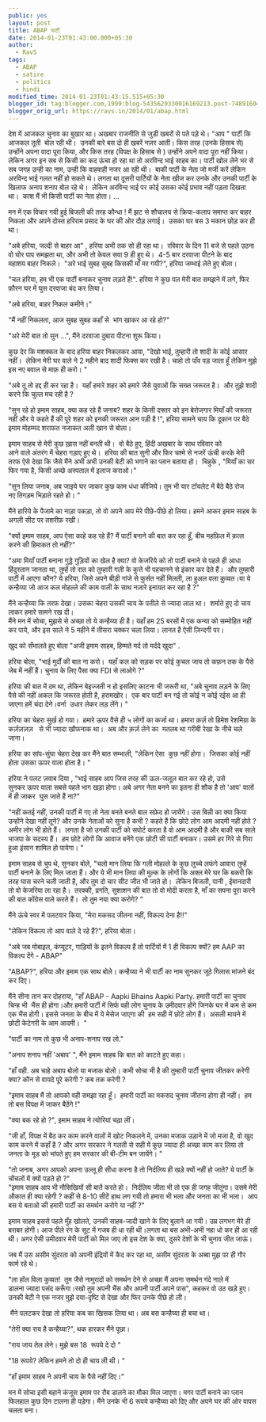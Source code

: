 ```yaml
---
public: yes
layout: post
title: ABAP पार्टी
date: 2014-01-23T01:43:00.000+05:30
author:
  - RavS
tags:
  - ABAP
  - satire
  - politics
  - hindi
modified_time: 2014-01-23T01:43:15.515+05:30
blogger_id: tag:blogger.com,1999:blog-5435629330016169213.post-7489160463929472394
blogger_orig_url: https://ravs.in/2014/01/abap.html
---
```


देश में आजकल चुनाव का बुखार था। अखबार राजनीति से जुडी खबरों से पते पड़े थे। "आप " पार्टी कि आजकल तूती  बोल रही थी।  उनकी बारे बस दो ही खबरें नज़र आती। किस तरह (उनके हिसाब से) उन्होंने अपना वादा पूरा किया, और किस तरह (विपक्ष के हिसाब से ) उन्होंने अपने वादा पूरा नहीं किया। लेकिन अगर इन सब से किसी का कद ऊंचा हो रहा था तो अरविन्द भाई साहब का। पार्टी खोल लेने भर से सब जगह उन्ही का नाम, उन्ही कि वाहवाही नजर आ रही थी।  बाकी पार्टी के नेता जो मर्जी करें लेकिन अरविन्द भाई गलत नहीं हो सकते थे। लगता था दूसरी पार्टियों के नेता खीज कर उनके और उनकी पार्टी के खिलाफ अनाप शनाप बोल रहे थे।  लेकिन अरविन्द भाई पर कोई उसका कोई प्रभाव नहीं पड़ता दिखता था।  काश मैं भी किसी पार्टी का नेता होता। …  
  
मन में एक विचार गयी हुई बिजली की तरह कौन्धा ! मैं झट से शौचालय से क्रिया-कलाप समाप्त कर बाहर निकला और अपने दोस्त हरिराम प्रसाद के घर की ओर दौड़ लगाई।  उसका घर बस 3 मकान छोड़ कर ही था।  
  
"अबे हरिया, जल्दी से बाहर आ" , हरिया अभी तक सो ही रहा था।  रविवार के दिन 11 बजे से पहले उठना वो घोर पाप समझता था, और अभी तो केवल सवा 9 ही हुए थे।  4-5 बार दरवाजा पीटने के बाद महाशय बाहर निकले।  "अरे भाई सुबह सुबह किसकी माँ मर गयी?", हरिया जम्भाई लेते हुए बोला।  
  
"चल हरिया, हम भी एक पार्टी बनाकर चुनाव लड़ते हैं!". हरिया ने कुछ पल मेरी बात समझने में लगे, फिर फ़ौरन घर में घुस दरवाजा बंद कर लिया।  
  
"अबे हरिया, बाहर निकल कमीने।"  
  
"मैं नहीं निकलता, आज सुबह सुबह कहाँ से  भांग खाकर आ रहे हो?"  
  
"अरे मेरी बात तो सुन …", मैंने दरवाजा दुबारा पीटना शुरू किया।  
  
कुछ देर कि मशक्कत के बाद हरिया बाहर निकलकर आया, "देखो भाई, तुम्हारी तो शादी के कोई आसार नहीं।  लेकिन मेरी घर वाले ने 2 महीने बाद शादी फिक्स कर रखी है। चाहो तो पाँव पड़ जाता हूँ लेकिन मुझे इस नए बवाल से माफ़ ही करो। "  
  
"अबे तू तो हद्द ही कर रहा है।  यहाँ हमारे शहर को हमारे जैसे युवाओं कि सख्त जरूरत है।  और तुझे शादी करने कि चुल्ल मच रही है ?  
  
"सुन रहे हो इमाम साहब, क्या कह रहे हैं जनाब? शहर के किसी दफ्तर को इन बेरोजगार मियाँ की जरूरत नहीं और ये कहते हैं की पूरे शहर को इनकी जरूरत आन पड़ी है !", हरिया सामने चाय कि दूकान पर बैठे इमाम मोहम्मद शराफत नजाकत अली खान से बोला।  
  
इमाम साहब से मेरी कुछ ख़ास नहीं बनती थी।  वो बैठे हुए, हिंदी अखबार के साथ रविवार को आने वाले अंतरंग में चेहरा गड़ाए हुए थे।  हरिया की बात सुनी और फिर चश्मे से नजरें ऊंची करके मेरी तरफ ऐसे देखा कि जैसे मैंने अभी अभी उनकी बेटी को भगाने का प्लान बताया हो।  चिहुके , "मियाँ का सर फिर गया है, किसी अच्छे अस्पताल में इलाज कराओ।"  
  
"सुन लिया जनाब, अब जाइये घर जाकर कुछ काम धंधा कीजिये। तुम भी यार टॉयलेट में बैठे बैठे रोज नए तिगड़म भिड़ाते रहते हो। "  
  
मैंने हारिये के पैजामे का नाड़ा पकड़ा, तो वो अपने आप मेरे पीछे-पीछे हो लिया। हमने आकर इमाम साहब के अगली सीट पर तशरीफ़ रखी।  
  
"क्यों इमाम साहब, आप ऐसा काहे कह रहे हैं? मैं पार्टी बनाने की बात कर रहा हूँ, बीच महफ़िल में क़त्ल करने की हिमाकत तो नहीं?"  
  
"अमा मियाँ पार्टी बनाना गुड्डे गुड़ियों का खेल है क्या? वो केजरिये को तो पार्टी बनाने से पहले ही आधा हिंदुस्तान जानता था, तुम्हें तो रात को तुम्हारी गली के कुत्ते भी पहचानने से इंकार कर देते हैं।  और तुम्हारी पार्टी में आएगा कौन? ये हरिया, जिसे अपने बीड़ी गांजे से फुर्सत नहीं मिलती, ला हुअल वला क़ुव्वत।या ये कन्हैय्या जो आज कल मोहल्ले की काम वाली के साथ नज़ारे इनायत कर रहा है ?"  
  
मैंने कन्हैय्या कि तरफ देखा। उसका चेहरा उसकी चाय के पतीले से ज्यादा लाल था।  शर्माते हुए दो चाय लाकर हमारे सामने रख दी।  
मैंने मन में सोचा, मुझसे से अच्छा तो ये कन्हैय्या ही है। यहाँ हम 25 बरसों में एक कन्या को सम्मोहित नहीं कर पाये, और इस साले ने 5 महीने में तीसरा चक्कर चला लिया। लानत है ऐसी ज़िन्दगी पर।

  
खुद को सँभालते हुए बोला "अजी इमाम साहब, हिम्मते मर्द तो मर्ददे खुदा" .  
  
हरिया बोला, "भाई मुर्दों की बात ना करो।  यहाँ कल को सड़क पर कोई कुचल जाय तो कफ़न तक के पैसे जेब में नहीं हैं। चुनाव के लिए पैसा क्या FDI से लाओगे ?"  
  
हरिया की बात में दम था, लेकिन बेइज्जती न हो इसलिए काटना भी जरूरी था, "अबे चुनाव लड़ने के लिए पैसे की नहीं अकल कि जरूरत होती है, हरामखोर।  एक बार पार्टी बन गई तो कोई न कोई रईस आ ही जाएगा हमें चंदा देने।वर्ना  उधार लेकर लड़ लेंगे। "  
  
हरिया का चेहरा सुर्ख हो गया।  हमारे ऊपर वैसे ही ५ लोगों का कर्जा था। हमारा क़र्ज़ तो हिमेश रेशमिय़ा के कर्ज़ज़ज़ज़   से भी ज्यादा खौफनाक था।  अब और क़र्ज़ लेने का  मतलब था गरीबी रेखा के नीचे चले जाना।  
  
हरिया का सांप-सुंघा चेहरा देख कर मैंने बात सम्भाली, "लेकिन ऐसा  कुछ नहीं होगा।  जिसका कोई नहीं होता उसका ऊपर वाला होता है। "  
  
हरिया ने पलट ज़वाब दिया , "भाई साहब आप जिस तरह की ऊल-जलूल बात कर रहे हो, उसे सुनकर ऊपर वाला सबसे पहले भाग खड़ा होगा। अबे अगर नेता बनने का इतना ही शौक है तो 'आप' वालों में ही जाकर  घुस जाते हैं ना?"  
  
"नहीं कतई नहीं, उनकी पार्टी में गए तो नेता बनते बनते बाल सफ़ेद हो जायेंगे। उस बिन्नी का क्या किया उन्होंने देखा नहीं तूने? और उनके नेताओं को सुना है कभी ? कहते हैं कि छोटे लोग आम आदमी नहीं होते ? अमीर लोग भी होते हैं।  लगता है जो उनकी पार्टी को सपोर्ट करता है वो आम आदमी है और बाकी सब साले भाजपा के सदस्य हैं।  हम छोटे लोगों कि आवाज बनेंगे एक छोटी सी पार्टी बनाकर। उसमे हर गिरे से गिरा हुआ इंसान शामिल हो पायेगा। "  
  
इमाम साहब से चुप थे, सुनकर बोले, "चलो मान लिया कि गली मोहल्ले के कुछ लुच्चे लफंगे आवारा तुम्हें पार्टी बनाने के लिए मिल जाता हैं। और ये भी मान लिया की मुल्क के लोगों कि अक्ल मेरे घर कि बकरी कि तरह घास चरने चली जाती है, और तुम दो चार सीट जीत भी जाते हो।  लेकिन बिजली, पानी , ईमानदारी तो वो केजरिया ला रहा है।  तरक्की, प्रगति, सुशाशन की बात तो वो मोदी करता है, माँ का सपना पूरा करने की बात कोंग्रेस वाले करते हैं।  तो तुम नया क्या करोगे? "  
  
मैंने ऊंचे स्वर में पलटवार किया, "मेरा मकसद जीतना नहीं, विकल्प देना है!!"  
  
"लेकिन विकल्प तो आप वाले दे रहे हैं?", हरिया बोला।  
  
"अबे जब मोबाइल, कंप्यूटर, गाड़ियों के इतने विकल्प हैं तो पार्टियों में 1 ही विकल्प क्यों? हम AAP का विकल्प देंगे - ABAP"  
  
"ABAP?", हरिया और इमाम एक साथ बोले। कन्हैय्या ने भी पार्टी का नाम सुनकर जूठे गिलास मांजने बंद कर दिए।  
  
मैंने सीना तान कर दोहराया, "हाँ ABAP - Aapki Bhains Aapki Party. हमारी पार्टी का चुनाव चिन्ह भी  भैंस ही होगा।और हमारी पार्टी में सिर्फ वही लोग चुनाव के उमीदवार होंगे जिनके घर में कम से कम एक भैंस होगी। इससे जनता के बीच में ये मेसेज जाएगा की  हम सही में छोटे लोग हैं।  असली मायने में छोटी केटेगरी के आम आदमी।  "  
  
"पार्टी का नाम तो कुछ भी अनाप-शनाप रख लो."  
  
"अनाप शनाप नहीं 'अबाप' ", मैंने इमाम साहब कि बात को काटते हुए कहा।  
  
"हाँ वही. अब चाहे अबाप बोलो या मजाक बोलो। कभी सोचा भी है की तुम्हारी पार्टी चुनाव जीतकर करेगी क्या? कौन से वायदे पूरे करेगी ? कब तक करेगी ?  
  
"इमाम साहब मैं तो आपको वही समझा रहा हूँ।  हमारी पार्टी का मकसद चुनाव जीतना होगा ही नहीं।  हम तो बस विपक्ष में जाकर बैठेंगे !"  
  
"क्या बक रहे हो ?", इमाम साहब ने त्योरियां चढ़ा लीं।  
  
"जी हाँ, विपक्ष में बैठ कर काम करने वालों में खोट निकलने में, उनका मजाक उड़ाने में जो मजा है, वो खुद काम करने में कहाँ है ? और अगर सरकार ने गलती से सही में कुछ ज्यादा ही अच्छा काम कर लिया तो जनता के मूड को भांपते हुए हम सरकार की बी-टीम बन जायेंगे। "  
  
"तो जनाब, अगर आपको अपना उल्लू ही सीधा करना है तो निर्दलिय ही खड़े क्यों नहीं हो जाते? ये पार्टी के चोंचलों में क्यों पड़ते हो ?"  
"इमाम साहब आप भी नौसिखियों सी बातें करते हो।  निर्दलिय जीता भी तो एक ही जगह जीतूंगा। उसमे मेरी औकात ही क्या रहेगी ? कहीं से 8-10 सीटें हाथ लग गयी तो हमारा भी भला और जनता का भी भला।  आप बस ये बताओ की हमारी पार्टी का समर्थन करोगे या नहीं ?"

  
इमाम साहब इससे पहले मुँह खोलते, उनकी साहब-जादी खाने के लिए बुलाने आ गयी। उम्र लगभग मेरे ही बराबर होगी। आज पीले रंग के सूट में गजब ही धा रही थी।लगता था बस अभी-अभी नहा धो कर ही आ रही थी। अगर ऐसी उमीदवार मेरी पार्टी को मिल जाए तो इस देश के क्या, दुसरे देशों के भी चुनाव जीत जाऊं।  
  
जब मैं उस असीम सुंदरता को अपनी इंद्रियों में कैद कर रहा था, असीम सुंदरता के अब्बा मुझ पर ही गौर फार्म रहे थे।  
  
"ला हॉल विला कुव्वत!  तुम जैसे नामुरादों को समर्थन देने से अच्छा मैं अपना समर्थन गंदे नाले में डालना ज्यादा पसंद करूँगा।रखो तुम अपनी भैंस और अपनी पार्टी अपने पास", कहकर वो उठ खड़े हुए।उनकी बेटी ने एक नजर मुझे दया-दृष्टि से देखा और फिर उनके पीछे हो ली।  
  
 मैंने पलटकर देखा तो हरिया कब का खिसक लिया था। अब बस कन्हैय्या ही बचा था।  
  
"तेरी क्या राय है कन्हैय्या?", थक हारकर मैंने पूछा।  
  
"राय जाय तेल लेने। मुझे बस 18  रूपये दे दो "  
  
"18 रूपये? लेकिन हमने तो दो ही चाय ली थी। "  
  
"हाँ इमाम साहब ने अपनी चाय के पैसे नहीं दिए।"  
  
मन में सोचा इसी बहाने कंजूस इमाम पर रौब डालने का मौका मिल जाएगा। मगर पार्टी बनाने का प्लान फिलहाल कुछ दिन टालना ही पड़ेगा। मैंने उनके भी 6 रूपये कन्हैय्या को दिए और अपने घर की ओर वापस चलता बना।
